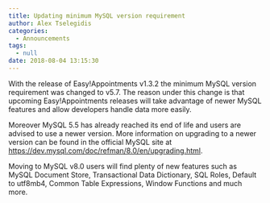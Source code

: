 ```yaml
---
title: Updating minimum MySQL version requirement
author: Alex Tselegidis
categories:
  - Announcements
tags:
  - null
date: 2018-08-04 13:15:30
---
```


With the release of Easy!Appointments v1.3.2 the minimum MySQL version requirement was changed to v5.7. The reason under this change is that upcoming Easy!Appointments releases will take advantage of newer MySQL features and allow developers handle data more easily. 

Moreover MySQL 5.5 has already reached its end of life and users are advised to use a newer version. More information on upgrading to a newer version can be found in the official MySQL site at https://dev.mysql.com/doc/refman/8.0/en/upgrading.html. 

Moving to MySQL v8.0 users will find plenty of new features such as MySQL Document Store, Transactional Data Dictionary, SQL Roles, Default to utf8mb4, Common Table Expressions, Window Functions and much more. 



 